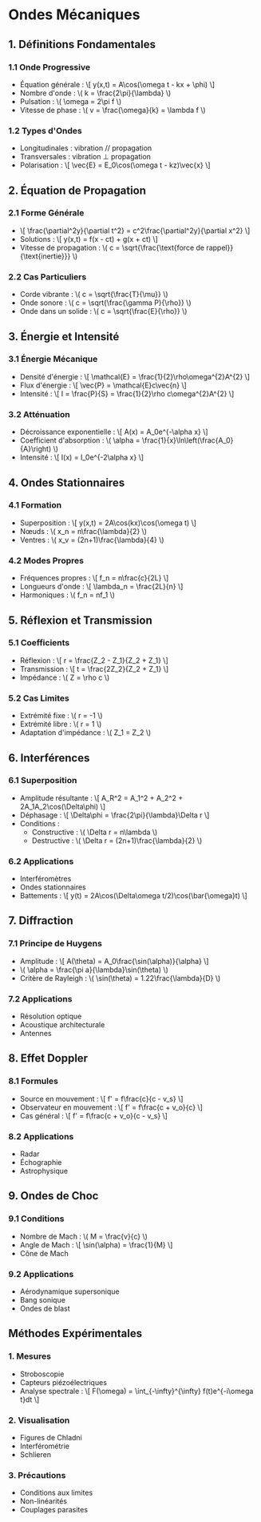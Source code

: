 # Ondes Mécaniques

## 1. Définitions Fondamentales

### 1.1 Onde Progressive
- Équation générale : \\[ y(x,t) = A\\cos(\\omega t - kx + \\phi) \\]
- Nombre d'onde : \\( k = \\frac{2\\pi}{\\lambda} \\)
- Pulsation : \\( \\omega = 2\\pi f \\)
- Vitesse de phase : \\( v = \\frac{\\omega}{k} = \\lambda f \\)

### 1.2 Types d'Ondes
- Longitudinales : vibration // propagation
- Transversales : vibration ⊥ propagation
- Polarisation : \\[ \\vec{E} = E_0\\cos(\\omega t - kz)\\vec{x} \\]

## 2. Équation de Propagation

### 2.1 Forme Générale
- \\[ \\frac{\\partial^2y}{\\partial t^2} = c^2\\frac{\\partial^2y}{\\partial x^2} \\]
- Solutions : \\[ y(x,t) = f(x - ct) + g(x + ct) \\]
- Vitesse de propagation : \\( c = \\sqrt{\\frac{\\text{force de rappel}}{\\text{inertie}}} \\)

### 2.2 Cas Particuliers
- Corde vibrante : \\( c = \\sqrt{\\frac{T}{\\mu}} \\)
- Onde sonore : \\( c = \\sqrt{\\frac{\\gamma P}{\\rho}} \\)
- Onde dans un solide : \\( c = \\sqrt{\\frac{E}{\\rho}} \\)

## 3. Énergie et Intensité

### 3.1 Énergie Mécanique
- Densité d'énergie : \\[ \\mathcal{E} = \\frac{1}{2}\\rho\\omega^{2}A^{2} \\]
- Flux d'énergie : \\[ \\vec{P} = \\mathcal{E}c\\vec{n} \\]
- Intensité : \\[ I = \\frac{P}{S} = \\frac{1}{2}\\rho c\\omega^{2}A^{2} \\]

### 3.2 Atténuation
- Décroissance exponentielle : \\[ A(x) = A_0e^{-\\alpha x} \\]
- Coefficient d'absorption : \\( \\alpha = \\frac{1}{x}\\ln\\left(\\frac{A_0}{A}\\right) \\)
- Intensité : \\[ I(x) = I_0e^{-2\\alpha x} \\]

## 4. Ondes Stationnaires

### 4.1 Formation
- Superposition : \\[ y(x,t) = 2A\\cos(kx)\\cos(\\omega t) \\]
- Nœuds : \\( x_n = n\\frac{\\lambda}{2} \\)
- Ventres : \\( x_v = (2n+1)\\frac{\\lambda}{4} \\)

### 4.2 Modes Propres
- Fréquences propres : \\[ f_n = n\\frac{c}{2L} \\]
- Longueurs d'onde : \\[ \\lambda_n = \\frac{2L}{n} \\]
- Harmoniques : \\( f_n = nf_1 \\)

## 5. Réflexion et Transmission

### 5.1 Coefficients
- Réflexion : \\[ r = \\frac{Z_2 - Z_1}{Z_2 + Z_1} \\]
- Transmission : \\[ t = \\frac{2Z_2}{Z_2 + Z_1} \\]
- Impédance : \\( Z = \\rho c \\)

### 5.2 Cas Limites
- Extrémité fixe : \\( r = -1 \\)
- Extrémité libre : \\( r = 1 \\)
- Adaptation d'impédance : \\( Z_1 = Z_2 \\)

## 6. Interférences

### 6.1 Superposition
- Amplitude résultante : \\[ A_R^2 = A_1^2 + A_2^2 + 2A_1A_2\\cos(\\Delta\\phi) \\]
- Déphasage : \\[ \\Delta\\phi = \\frac{2\\pi}{\\lambda}\\Delta r \\]
- Conditions :
  * Constructive : \\( \\Delta r = n\\lambda \\)
  * Destructive : \\( \\Delta r = (2n+1)\\frac{\\lambda}{2} \\)

### 6.2 Applications
- Interféromètres
- Ondes stationnaires
- Battements : \\[ y(t) = 2A\\cos(\\Delta\\omega t/2)\\cos(\\bar{\\omega}t) \\]

## 7. Diffraction

### 7.1 Principe de Huygens
- Amplitude : \\[ A(\\theta) = A_0\\frac{\\sin(\\alpha)}{\\alpha} \\]
- \\( \\alpha = \\frac{\\pi a}{\\lambda}\\sin(\\theta) \\)
- Critère de Rayleigh : \\( \\sin(\\theta) = 1.22\\frac{\\lambda}{D} \\)

### 7.2 Applications
- Résolution optique
- Acoustique architecturale
- Antennes

## 8. Effet Doppler

### 8.1 Formules
- Source en mouvement : \\[ f' = f\\frac{c}{c - v_s} \\]
- Observateur en mouvement : \\[ f' = f\\frac{c + v_o}{c} \\]
- Cas général : \\[ f' = f\\frac{c + v_o}{c - v_s} \\]

### 8.2 Applications
- Radar
- Échographie
- Astrophysique

## 9. Ondes de Choc

### 9.1 Conditions
- Nombre de Mach : \\( M = \\frac{v}{c} \\)
- Angle de Mach : \\[ \\sin(\\alpha) = \\frac{1}{M} \\]
- Cône de Mach

### 9.2 Applications
- Aérodynamique supersonique
- Bang sonique
- Ondes de blast

## Méthodes Expérimentales

### 1. Mesures
- Stroboscopie
- Capteurs piézoélectriques
- Analyse spectrale : \\[ F(\\omega) = \\int_{-\\infty}^{\\infty} f(t)e^{-i\\omega t}dt \\]

### 2. Visualisation
- Figures de Chladni
- Interférométrie
- Schlieren

### 3. Précautions
- Conditions aux limites
- Non-linéarités
- Couplages parasites 
